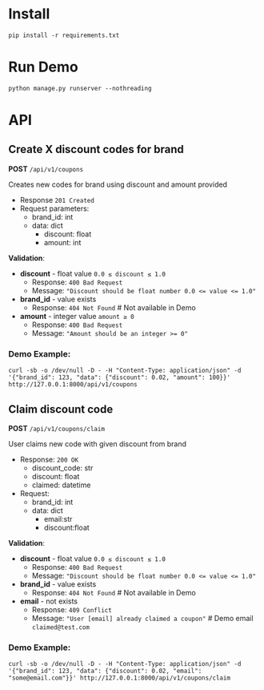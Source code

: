 

# Install
`pip install -r requirements.txt`

# Run Demo
`python manage.py runserver --nothreading`

# API
## Create X discount codes for brand
**POST** `/api/v1/coupons`

Creates new codes for brand using discount and amount provided
- Response `201 Created`
- Request parameters:
  - brand_id: int
  - data: dict
    - discount: float
    - amount: int
    
**Validation**:
* **discount** - float value `0.0 ≤ discount ≤ 1.0`
    - Response: `400 Bad Request`
    - Message: `"Discount should be float number 0.0 <= value <= 1.0"`
* **brand_id** - value exists
    - Response: `404 Not Found` # Not available in Demo
* **amount** - integer value `amount ≥ 0`
    - Response: `400 Bad Request`
    - Message: `"Amount should be an integer >= 0"`

### Demo Example: 
```
curl -sb -o /dev/null -D - -H "Content-Type: application/json" -d '{"brand_id": 123, "data": {"discount": 0.02, "amount": 100}}' http://127.0.0.1:8000/api/v1/coupons
```
## Claim discount code
**POST** `/api/v1/coupons/claim`

User claims new code with given discount from brand
- Response: `200 OK`
  - discount_code: str
  - discount: float
  - claimed: datetime
- Request:
  - brand_id: int
  - data: dict
    - email:str
    - discount:float

**Validation**:
* **discount** - float value `0.0 ≤ discount ≤ 1.0`
    - Response: `400 Bad Request`
    - Message: `"Discount should be float number 0.0 <= value <= 1.0"`
* **brand_id** - value exists
    - Response: `404 Not Found` # Not available in Demo
* **email** - not exists
    - Response: `409 Conflict`
    - Message: `"User [email] already claimed a coupon"` # Demo email `claimed@test.com`

### Demo Example: 
```
curl -sb -o /dev/null -D - -H "Content-Type: application/json" -d '{"brand_id": 123, "data": {"discount": 0.02, "email": "some@email.com"}}' http://127.0.0.1:8000/api/v1/coupons/claim
```